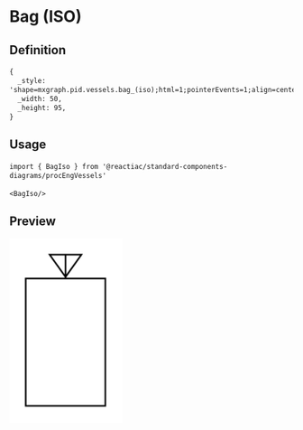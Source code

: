 # Bag (ISO)

## Definition

```
{
  _style: 'shape=mxgraph.pid.vessels.bag_(iso);html=1;pointerEvents=1;align=center;verticalLabelPosition=bottom;verticalAlign=top;dashed=0;',
  _width: 50,
  _height: 95,
}
```

## Usage

```
import { BagIso } from '@reactiac/standard-components-diagrams/procEngVessels'

<BagIso/>
```

## Preview

<img src="./bag-iso.png" width="200"/>
